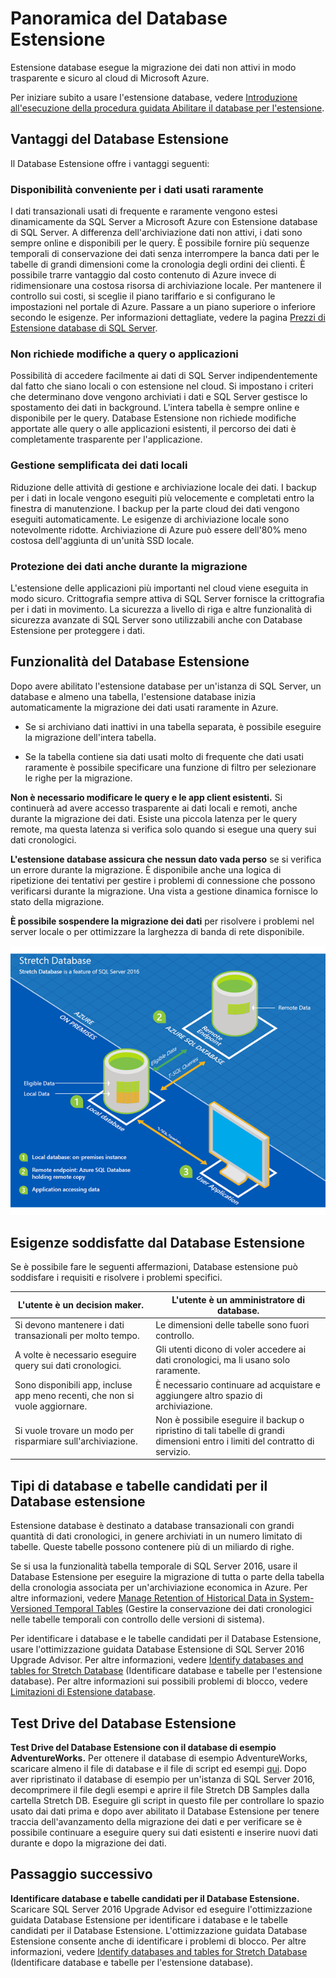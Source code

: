 <properties
	pageTitle="Panoramica del Database Estensione | Microsoft Azure"
	description="Informazioni su come Estensione database esegue la migrazione dei dati non attivi in modo trasparente e sicuro al cloud di Microsoft Azure."
	services="sql-server-stretch-database"
	documentationCenter=""
	authors="douglaslMS"
	manager=""
	editor=""/>

<tags
	ms.service="sql-server-stretch-database"
	ms.workload="data-management"
	ms.tgt_pltfrm="na"
	ms.devlang="na"
	ms.topic="get-started-article"
	ms.date="06/27/2016"
	ms.author="douglasl"/>

# Panoramica del Database Estensione

Estensione database esegue la migrazione dei dati non attivi in modo trasparente e sicuro al cloud di Microsoft Azure.

Per iniziare subito a usare l'estensione database, vedere [Introduzione all'esecuzione della procedura guidata Abilitare il database per l'estensione](sql-server-stretch-database-wizard.md).

## Vantaggi del Database Estensione
Il Database Estensione offre i vantaggi seguenti:

### Disponibilità conveniente per i dati usati raramente
I dati transazionali usati di frequente e raramente vengono estesi dinamicamente da SQL Server a Microsoft Azure con Estensione database di SQL Server. A differenza dell'archiviazione dati non attivi, i dati sono sempre online e disponibili per le query. È possibile fornire più sequenze temporali di conservazione dei dati senza interrompere la banca dati per le tabelle di grandi dimensioni come la cronologia degli ordini dei clienti. È possibile trarre vantaggio dal costo contenuto di Azure invece di ridimensionare una costosa risorsa di archiviazione locale. Per mantenere il controllo sui costi, si sceglie il piano tariffario e si configurano le impostazioni nel portale di Azure. Passare a un piano superiore o inferiore secondo le esigenze. Per informazioni dettagliate, vedere la pagina [Prezzi di Estensione database di SQL Server](https://azure.microsoft.com/pricing/details/sql-server-stretch-database/).

### Non richiede modifiche a query o applicazioni
Possibilità di accedere facilmente ai dati di SQL Server indipendentemente dal fatto che siano locali o con estensione nel cloud. Si impostano i criteri che determinano dove vengono archiviati i dati e SQL Server gestisce lo spostamento dei dati in background. L'intera tabella è sempre online e disponibile per le query. Database Estensione non richiede modifiche apportate alle query o alle applicazioni esistenti, il percorso dei dati è completamente trasparente per l'applicazione.

### Gestione semplificata dei dati locali
Riduzione delle attività di gestione e archiviazione locale dei dati. I backup per i dati in locale vengono eseguiti più velocemente e completati entro la finestra di manutenzione. I backup per la parte cloud dei dati vengono eseguiti automaticamente. Le esigenze di archiviazione locale sono notevolmente ridotte. Archiviazione di Azure può essere dell'80% meno costosa dell'aggiunta di un'unità SSD locale.

### Protezione dei dati anche durante la migrazione
L'estensione delle applicazioni più importanti nel cloud viene eseguita in modo sicuro. Crittografia sempre attiva di SQL Server fornisce la crittografia per i dati in movimento. La sicurezza a livello di riga e altre funzionalità di sicurezza avanzate di SQL Server sono utilizzabili anche con Database Estensione per proteggere i dati.

## Funzionalità del Database Estensione
Dopo avere abilitato l'estensione database per un'istanza di SQL Server, un database e almeno una tabella, l'estensione database inizia automaticamente la migrazione dei dati usati raramente in Azure.

-   Se si archiviano dati inattivi in una tabella separata, è possibile eseguire la migrazione dell'intera tabella.

-   Se la tabella contiene sia dati usati molto di frequente che dati usati raramente è possibile specificare una funzione di filtro per selezionare le righe per la migrazione.

**Non è necessario modificare le query e le app client esistenti.** Si continuerà ad avere accesso trasparente ai dati locali e remoti, anche durante la migrazione dei dati. Esiste una piccola latenza per le query remote, ma questa latenza si verifica solo quando si esegue una query sui dati cronologici.

**L'estensione database assicura che nessun dato vada perso** se si verifica un errore durante la migrazione. È disponibile anche una logica di ripetizione dei tentativi per gestire i problemi di connessione che possono verificarsi durante la migrazione. Una vista a gestione dinamica fornisce lo stato della migrazione.

**È possibile sospendere la migrazione dei dati** per risolvere i problemi nel server locale o per ottimizzare la larghezza di banda di rete disponibile.

![Panoramica del Database Estensione][StretchOverviewImage1]

## Esigenze soddisfatte dal Database Estensione
Se è possibile fare le seguenti affermazioni, Database estensione può soddisfare i requisiti e risolvere i problemi specifici.

|L'utente è un decision maker.|L'utente è un amministratore di database.|
|------------------------------|-------------------|
|Si devono mantenere i dati transazionali per molto tempo.|Le dimensioni delle tabelle sono fuori controllo.|
|A volte è necessario eseguire query sui dati cronologici.|Gli utenti dicono di voler accedere ai dati cronologici, ma li usano solo raramente.|
|Sono disponibili app, incluse app meno recenti, che non si vuole aggiornare.|È necessario continuare ad acquistare e aggiungere altro spazio di archiviazione.|
|Si vuole trovare un modo per risparmiare sull'archiviazione.|Non è possibile eseguire il backup o ripristino di tali tabelle di grandi dimensioni entro i limiti del contratto di servizio.|

## Tipi di database e tabelle candidati per il Database estensione
Estensione database è destinato a database transazionali con grandi quantità di dati cronologici, in genere archiviati in un numero limitato di tabelle. Queste tabelle possono contenere più di un miliardo di righe.

Se si usa la funzionalità tabella temporale di SQL Server 2016, usare il Database Estensione per eseguire la migrazione di tutta o parte della tabella della cronologia associata per un'archiviazione economica in Azure. Per altre informazioni, vedere [Manage Retention of Historical Data in System-Versioned Temporal Tables](https://msdn.microsoft.com/library/mt637341.aspx) (Gestire la conservazione dei dati cronologici nelle tabelle temporali con controllo delle versioni di sistema).

Per identificare i database e le tabelle candidati per il Database Estensione, usare l'ottimizzazione guidata Database Estensione di SQL Server 2016 Upgrade Advisor. Per altre informazioni, vedere [Identify databases and tables for Stretch Database](sql-server-stretch-database-identify-databases.md) (Identificare database e tabelle per l'estensione database). Per altre informazioni sui possibili problemi di blocco, vedere [Limitazioni di Estensione database](sql-server-stretch-database-limitations.md).

## Test Drive del Database Estensione
**Test Drive del Database Estensione con il database di esempio AdventureWorks.** Per ottenere il database di esempio AdventureWorks, scaricare almeno il file di database e il file di script ed esempi [qui](https://www.microsoft.com/download/details.aspx?id=49502). Dopo aver ripristinato il database di esempio per un'istanza di SQL Server 2016, decomprimere il file degli esempi e aprire il file Stretch DB Samples dalla cartella Stretch DB. Eseguire gli script in questo file per controllare lo spazio usato dai dati prima e dopo aver abilitato il Database Estensione per tenere traccia dell'avanzamento della migrazione dei dati e per verificare se è possibile continuare a eseguire query sui dati esistenti e inserire nuovi dati durante e dopo la migrazione dei dati.

## Passaggio successivo
**Identificare database e tabelle candidati per il Database Estensione.** Scaricare SQL Server 2016 Upgrade Advisor ed eseguire l'ottimizzazione guidata Database Estensione per identificare i database e le tabelle candidati per il Database Estensione. L'ottimizzazione guidata Database Estensione consente anche di identificare i problemi di blocco. Per altre informazioni, vedere [Identify databases and tables for Stretch Database](sql-server-stretch-database-identify-databases.md) (Identificare database e tabelle per l'estensione database).

<!--Image references-->
[StretchOverviewImage1]: ./media/sql-server-stretch-database-overview/StretchDBOverview.png
[StretchOverviewImage2]: ./media/sql-server-stretch-database-overview/StretchDBOverview1.png
[StretchOverviewImage3]: ./media/sql-server-stretch-database-overview/StretchDBOverview2.png

<!---HONumber=AcomDC_0629_2016-->